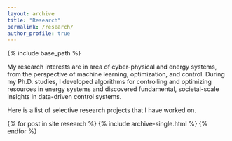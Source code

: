 ```yaml
---
layout: archive
title: "Research"
permalink: /research/
author_profile: true
---
```

{% include base_path %}


My research interests are in area of cyber-physical and energy systems, from the perspective of machine learning, optimization, and control. During my Ph.D. studies, I developed algorithms for controlling and optimizing resources in energy systems and discovered fundamental, societal-scale insights in data-driven control systems. 

Here is a list of selective research projects that I have worked on.

{% for post in site.research %}
  {% include archive-single.html %}
{% endfor %}

